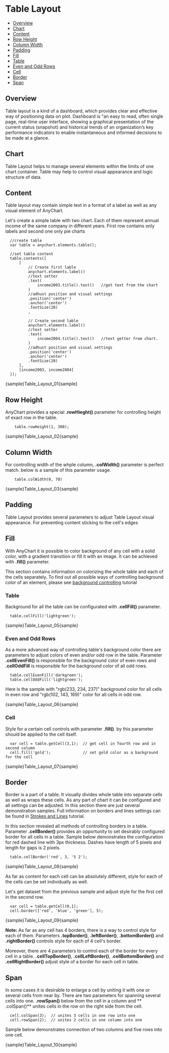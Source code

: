 # Table Layout

 * [Overview](#overview)
 * [Chart](#chart)
 * [Content](#content)
 * [Row Height](#row_hight)
 * [Column Width](#column_width)
 * [Padding](#padding)
 * [Fill](#fill)
  * [Table](#table)
  * [Even and Odd Rows](#even_and_odd_rows)
  * [Cell](#cell)
 * [Border](#border)
 * [Span](#span)
 
## Overview

Table layout is a kind of a dashboard, which provides clear and effective way of positioning data on plot. Dashboard is "an easy to read, often single page, real-time user interface, showing a graphical presentation of the current status (snapshot) and historical trends of an organization’s key performance indicators to enable instantaneous and informed decisions to be made at a glance.

## Chart

Table Layout helps to manage several elements within the limits of one chart container. Table may help to control 
visual appearance and logic structure of data.
  
## Content

Table layout may contain simple text in a format of a label as well as any visual element of AnyChart. 
  
  
Let's create a simple table with two chart. Each of them represent annual income of the same company in different years.
First row contains only labels and second one only pie charts

```
  //create table
  var table = anychart.elements.table();
  
  //set table content
  table.contents([
      [
          // Create first lable
          anychart.elements.label()
          //text setter
          .text(          
              income2003.title().text()   //get text from the chart
          )
          //adhust position and visual settings
          .position('center')
          .anchor('center')
          .fontSize(20)
          , 
          
          // Create second lable
          anychart.elements.label()
          //text setter
          .text(
              income2004.title().text()   //text getter from chart.
          )
          //adhust position and visual settings
          .position('center')
          .anchor('center')
          .fontSize(20)
      ],
      [income2003, income2004]
  ]);
```

{sample}Table\_Layout\_01{sample}

## Row Height

AnyChart provides a special **.rowHieght()** parameter for controlling height of exact row in the table.

```
    table.rowHeight(1, 300);
```

{sample}Table\_Layout\_02{sample}

## Column Width

For controlling width of the whple column, **.colWidth()** parameter is perfect match. below is a sample of 
this parameter usage.

```
    table.colWidth(0, 70)
```

{sample}Table\_Layout\_03{sample}

## Padding

Table Layout provides several parameters to adjust Table Layout visual appearance. For preventing content sticking to 
the cell's edges 

## Fill

With AnyChart it is possible to color background of any cell with a solid color, with a gradient transition or fill 
it with an image. It can be achieved with **.fill()** parameter.
  
  
This section contains information on colorizing the whole table and each of the cells separately. To find out all 
possible ways of controlling background color of an element, please see [background controlling](#../General_Appearance_Settings/Background)
 tutorial

### Table

Background for all the table can be configurated with **.cellFill()** parameter.

```
  table.cellFill('lightgreen');
```

{sample}Table\_Layout\_05{sample}

### Even and Odd Rows

As a more advanced way of controlling table's background color there are parameters to adjust colors of even and/or 
odd row in the table. Parameter **.cellEvenFill()** is responsible for the background color of even rows and **.cellOddFill**
is responsible for the background color of all odd rows.

```
  table.cellEvenFill('darkgreen');
  table.cellOddFill('lightgreen');
```

Here is the sample with "rgb(233, 234, 237)" background color for all cells in even row and "rgb(102, 143, 169)" color for all cells in odd row.

{sample}Table\_Layout\_06{sample}

### Cell

Style for a certain cell controls with parameter **.fill()**. by this parameter should be applied to the cell itself.

```
  var cell = table.getCell(3,1);  // get cell in fourth row and in second column
  cell.fill('gold');              // set gold color as a background for the cell

```

{sample}Table\_Layout\_07{sample}

## Border

Border is a part of a table. It visually divides whole table into separate cells as well as wraps these cells. As any
 part of chart it can be configured and all settings can be adjusted. In this section there are just several
 demonstration samples. Full information on borders and lines settings can be found in [Strokes and Lines](../General_Appearance_Settings/Strokes_and_Lines) tutorial.
  
  
In this section revealed all methods of controlling borders in a table. 
Parameter **.cellBorder()** provides an opportunity to set desirably configured border for all cells in a table.
Sample below demonstrates the configuration for red dashed line with 3px thickness. Dashes have length of 5 pixels and length for gaps is 2 pixels.

```
  table.cellBorder('red', 3, '5 2');
```

{sample}Table\_Layout\_08{sample}

As far as content for each cell can be absolutely different, style for each of the cells can be set individually as well. 
  
  
Let's get dataset from the previous sample and adjust style for the first cell in the second row.

```
  var cell = table.getCell(0,1);
  cell.border(['red', 'blue', 'green'], 5);
```

{sample}Table\_Layout\_09{sample}

**Note:** As far as any cell has 4 borders, there is a way to control style for each of them. Parameters **.topBorder()**, **.leftBorder()**, **.bottomBorder()** and **.rightBorder()** controls style for each of 4 cell's border. 
  
  
Moreover, there are 4 parameters to control each of the border for every cell in a table. **.cellTopBorder()**, **.cellLeftBorder()**, **.cellBottomBorder()** and **.cellRightBorder()** adjust style of a border for each cell in table.

## Span

In some cases it is desirable to enlarge a cell by uniting it with one or several cells from near by. 
There are two parameters for spanning several cells into one. **.rowSpan()** below from the cell in a column and **
.colSpan()** unites cells in the row on the right side from the cell.

```
  cell.colSpan(3);  // unites 3 cells in one row into one
  cell.rowSpan(2);  // unites 2 cells in one column into one
```

Sample below demonstrates connection of two columns and five rows into one cell.

{sample}Table\_Layout\_10{sample}




